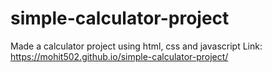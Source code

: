 # simple-calculator-project
Made a calculator project using html, css and javascript
Link: https://mohit502.github.io/simple-calculator-project/
